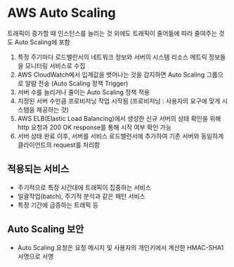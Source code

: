 # AWS Auto Scaling

트래픽이 증가할 때 인스턴스를 늘리는 것 외에도 트래픽이 줄어듦에 따라 줄여주는 것도 Auto Scaling에 포함

1. 특정 주기마다 로드밸런서의 네트워크 정보와 서버의 시스템 리소스 메트릭 정보들을 모니터링 서비스로 수집
2. AWS CloudWatch에서 입계값을 벗어나는 것을 감지하면 Auto Scaling 그룹으로 알람 전송 (Auto Scaling 정책 Trigger)
3. 서버 수를 늘리거나 줄이는 Auto Scaling 정책 적용
4. 지정된 서버 수만큼 프로비저닝 작업 시작됨 (프로비저닝 : 사용자의 요구에 맞게 시스템을 제공하는 것)
5. AWS ELB(Elastic Load Balancing)에서 생성한 신규 서버의 상태 확인을 위해 http 요청과 200 OK response를 통해 시작 여부 확인 가능
6. 서버 상태 완료 이후, 서버를 서비스 로드밸런서에 추가하여 기존 서버와 동일하게 클라이언트의 request를 처리함

## 적용되는 서비스

- 주기적으로 특정 시간대에 트래픽이 집중하는 서비스
- 일괄작업(batch), 주기적 분석과 같은 패턴 서비스
- 특정 기간에 급증하는 트래픽 등

## Auto Scaling 보안

- Auto Scaling 요청은 요청 메시지 및 사용자의 개인키에서 계산한 HMAC-SHA1 서명으로 서명
